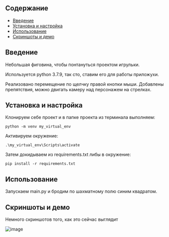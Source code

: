 ## Содержание

- [Введение](#введение)
- [Установка и настройка](#установка-и-настройка)
- [Использование](#использование)
- [Скриншоты и демо](#скриншоты-и-демо)

## Введение
Небольшая фиговина, чтобы понтануться проектом игрульки.

Используется python 3.7.9, так сто, ставим его для работы приложухи.

Реализовано перемещение по щелчку правой кнопки мыши. Добавлены препятствия, можно двигать камеру над персонажем на стрелках.

## Установка и настройка

Клонируем себе проект и в папке проекта из терминала выполняем:

`python -m venv my_virtual_env`

Активируем окружение:

`.\my_virtual_env\Scripts\activate`

Затем докидываем из requirements.txt либы в окружение:

`pip install -r requirements.txt`

## Использование

Запускаем main.py и бродим по шахматному полю синим квадратом.

## Скриншоты и демо

Немного скриншотов того, как это сейчас выглядит

![image](https://user-images.githubusercontent.com/43165502/229312224-d6c44bee-fb08-45ef-ae22-4e27983c159c.png)
